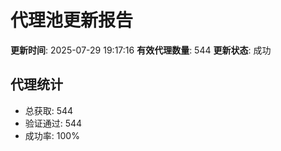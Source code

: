 # 代理池更新报告

**更新时间**: 2025-07-29 19:17:16
**有效代理数量**: 544
**更新状态**:  成功

## 代理统计
- 总获取: 544
- 验证通过: 544
- 成功率: 100%
